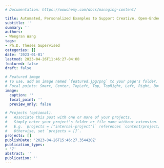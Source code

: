 ```yaml
---
# Documentation: https://wowchemy.com/docs/managing-content/

title: Automated, Personalized Examples to Support Creative, Open-Ended Programming
subtitle: ''
summary: ''
authors:
- Wengran Wang
tags:
- Ph.D. Theses Supervised
categories: []
date: '2023-01-01'
lastmod: 2023-04-26T11:46:27-04:00
featured: false
draft: false

# Featured image
# To use, add an image named `featured.jpg/png` to your page's folder.
# Focal points: Smart, Center, TopLeft, Top, TopRight, Left, Right, BottomLeft, Bottom, BottomRight.
image:
  caption: ''
  focal_point: ''
  preview_only: false

# Projects (optional).
#   Associate this post with one or more of your projects.
#   Simply enter your project's folder or file name without extension.
#   E.g. `projects = ["internal-project"]` references `content/project/deep-learning/index.md`.
#   Otherwise, set `projects = []`.
projects: []
publishDate: '2023-04-26T15:46:27.354420Z'
publication_types:
- '7'
abstract: ''
publication: ''
---
```

